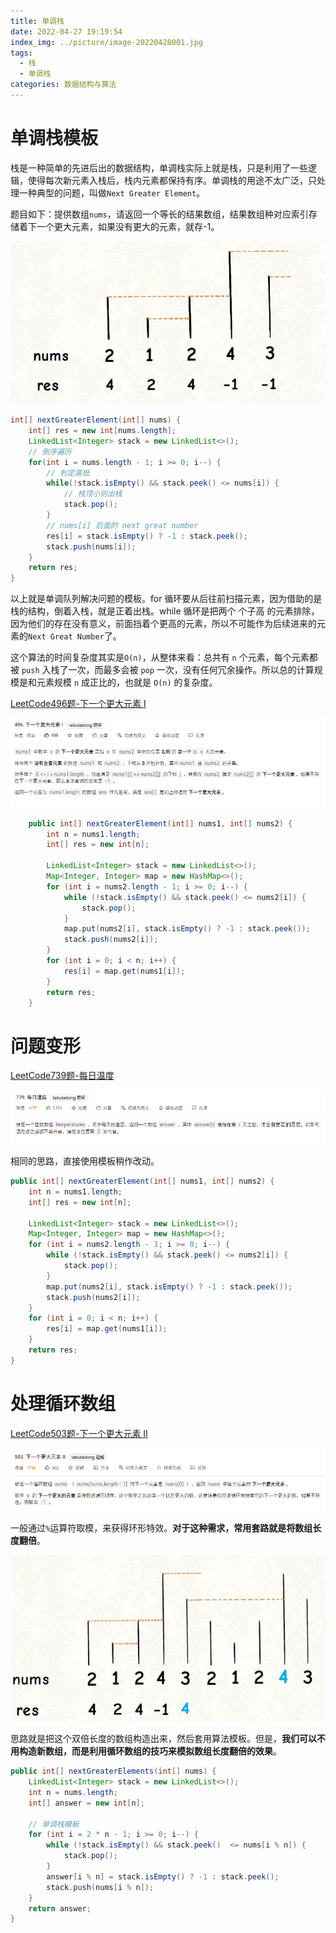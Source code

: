 ```yaml
---
title: 单调栈
date: 2022-04-27 19:19:54
index_img: ../picture/image-20220428001.jpg
tags:
  - 栈
  - 单调栈
categories: 数据结构与算法
---
```


# 单调栈模板

栈是一种简单的先进后出的数据结构，单调栈实际上就是栈，只是利用了一些逻辑，使得每次新元素入栈后，栈内元素都保持有序。单调栈的用途不太广泛，只处理一种典型的问题，叫做`Next Greater Element`。

题目如下：提供数组`nums`，请返回一个等长的结果数组，结果数组种对应索引存储着下一个更大元素，如果没有更大的元素，就存-1。

![](MonotoneStack/image-20220427193058418.png)

```java
int[] nextGreaterElement(int[] nums) {
    int[] res = new int[nums.length];
    LinkedList<Integer> stack = new LinkedList<>();
    // 倒序遍历
    for(int i = nums.length - 1; i >= 0; i--) {
        // 判定高低
        while(!stack.isEmpty() && stack.peek() <= nums[i]) {
            // 栈顶小则出栈
            stack.pop();
        }
        // nums[i] 后面的 next great number
        res[i] = stack.isEmpty() ? -1 : stack.peek();
        stack.push(nums[i]);
    }
    return res;
}
```

以上就是单调队列解决问题的模板。for 循环要从后往前扫描元素，因为借助的是栈的结构，倒着入栈，就是正着出栈。while 循环是把两个 个子高 的元素排除，因为他们的存在没有意义，前面挡着个更高的元素，所以不可能作为后续进来的元素的`Next Great Number`了。

这个算法的时间复杂度其实是`O(n)`，从整体来看：总共有 `n` 个元素，每个元素都被 `push` 入栈了一次，而最多会被 `pop` 一次，没有任何冗余操作。所以总的计算规模是和元素规模 `n` 成正比的，也就是 `O(n)` 的复杂度。

[LeetCode496题-下一个更大元素 I](https://leetcode-cn.com/problems/next-greater-element-i/)

![LeeCode496题-下一个更大元素 I](MonotoneStack/image-20220428101312819.png)

```java
    public int[] nextGreaterElement(int[] nums1, int[] nums2) {
        int n = nums1.length;
        int[] res = new int[n];

        LinkedList<Integer> stack = new LinkedList<>();
        Map<Integer, Integer> map = new HashMap<>();
        for (int i = nums2.length - 1; i >= 0; i--) {
            while (!stack.isEmpty() && stack.peek() <= nums2[i]) {
                stack.pop();
            }
            map.put(nums2[i], stack.isEmpty() ? -1 : stack.peek());
            stack.push(nums2[i]);
        }
        for (int i = 0; i < n; i++) {
            res[i] = map.get(nums1[i]);
        }
        return res;
    }
```

# 问题变形

[LeetCode739题-每日温度](https://leetcode-cn.com/problems/daily-temperatures/)

![LeeCode739题-每日温度](MonotoneStack/image-20220427194100135.png)

相同的思路，直接使用模板稍作改动。

```java
public int[] nextGreaterElement(int[] nums1, int[] nums2) {
    int n = nums1.length;
    int[] res = new int[n];

    LinkedList<Integer> stack = new LinkedList<>();
    Map<Integer, Integer> map = new HashMap<>();
    for (int i = nums2.length - 1; i >= 0; i--) {
        while (!stack.isEmpty() && stack.peek() <= nums2[i]) {
            stack.pop();
        }
        map.put(nums2[i], stack.isEmpty() ? -1 : stack.peek());
        stack.push(nums2[i]);
    }
    for (int i = 0; i < n; i++) {
        res[i] = map.get(nums1[i]);
    }
    return res;
}
```

# 处理循环数组

[LeetCode503题-下一个更大元素 II](https://leetcode-cn.com/problems/next-greater-element-ii/)

![LeetCode503题-下一个更大元素 II](MonotoneStack/image-20220427194255147.png)

一般通过`%`运算符取模，来获得环形特效。**对于这种需求，常用套路就是将数组长度翻倍**。

![图解](MonotoneStack/image-20220427194816459.png)

思路就是把这个双倍长度的数组构造出来，然后套用算法模板。但是，**我们可以不用构造新数组，而是利用循环数组的技巧来模拟数组长度翻倍的效果**。

```java
public int[] nextGreaterElements(int[] nums) {
    LinkedList<Integer> stack = new LinkedList<>();
    int n = nums.length;
    int[] answer = new int[n];

    // 单调栈模板
    for (int i = 2 * n - 1; i >= 0; i--) {
        while (!stack.isEmpty() && stack.peek()  <= nums[i % n]) {
            stack.pop();
        }
        answer[i % n] = stack.isEmpty() ? -1 : stack.peek();
        stack.push(nums[i % n]);
    }
    return answer;
}
```

